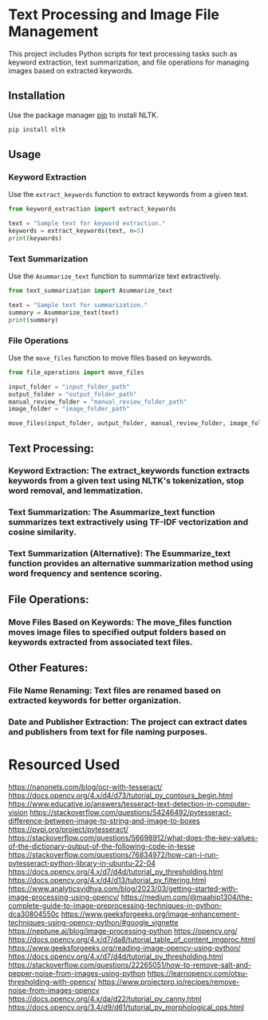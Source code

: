 # Text Processing and Image File Management

This project includes Python scripts for text processing tasks such as keyword extraction, text summarization, and file operations for managing images based on extracted keywords.

## Installation

Use the package manager [pip](https://pip.pypa.io/en/stable/) to install NLTK.

```bash
pip install nltk
```

## Usage

### Keyword Extraction
Use the `extract_keywords` function to extract keywords from a given text.

```python
from keyword_extraction import extract_keywords

text = "Sample text for keyword extraction."
keywords = extract_keywords(text, n=5)
print(keywords)
```

### Text Summarization

Use the `Asummarize_text` function to summarize text extractively.

```python
from text_summarization import Asummarize_text

text = "Sample text for summarization."
summary = Asummarize_text(text)
print(summary)
```

### File Operations

Use the `move_files` function to move files based on keywords.

```python
from file_operations import move_files

input_folder = "input_folder_path"
output_folder = "output_folder_path"
manual_review_folder = "manual_review_folder_path"
image_folder = "image_folder_path"

move_files(input_folder, output_folder, manual_review_folder, image_folder)
```

## Text Processing:

### Keyword Extraction: The extract_keywords function extracts keywords from a given text using NLTK's tokenization, stop word removal, and lemmatization.
### Text Summarization: The Asummarize_text function summarizes text extractively using TF-IDF vectorization and cosine similarity.
### Text Summarization (Alternative): The Esummarize_text function provides an alternative summarization method using word frequency and sentence scoring.
## File Operations:

### Move Files Based on Keywords: The move_files function moves image files to specified output folders based on keywords extracted from associated text files.
## Other Features:

### File Name Renaming: Text files are renamed based on extracted keywords for better organization.
### Date and Publisher Extraction: The project can extract dates and publishers from text for file naming purposes.

# Resourced Used
https://nanonets.com/blog/ocr-with-tesseract/
https://docs.opencv.org/4.x/d4/d73/tutorial_py_contours_begin.html
https://www.educative.io/answers/tesseract-text-detection-in-computer-vision
https://stackoverflow.com/questions/54246492/pytesseract-difference-between-image-to-string-and-image-to-boxes
https://pypi.org/project/pytesseract/
https://stackoverflow.com/questions/56698912/what-does-the-key-values-of-the-dictionary-output-of-the-following-code-in-tesse
https://stackoverflow.com/questions/76834972/how-can-i-run-pytesseract-python-library-in-ubuntu-22-04
https://docs.opencv.org/4.x/d7/d4d/tutorial_py_thresholding.html
https://docs.opencv.org/4.x/d4/d13/tutorial_py_filtering.html
https://www.analyticsvidhya.com/blog/2023/03/getting-started-with-image-processing-using-opencv/
https://medium.com/@maahip1304/the-complete-guide-to-image-preprocessing-techniques-in-python-dca30804550c
https://www.geeksforgeeks.org/image-enhancement-techniques-using-opencv-python/#google_vignette
https://neptune.ai/blog/image-processing-python
https://opencv.org/
https://docs.opencv.org/4.x/d7/da8/tutorial_table_of_content_imgproc.html
https://www.geeksforgeeks.org/reading-image-opencv-using-python/
https://docs.opencv.org/4.x/d7/d4d/tutorial_py_thresholding.html
https://stackoverflow.com/questions/22265051/how-to-remove-salt-and-pepper-noise-from-images-using-python
https://learnopencv.com/otsu-thresholding-with-opencv/
https://www.projectpro.io/recipes/remove-noise-from-images-opencv
https://docs.opencv.org/4.x/da/d22/tutorial_py_canny.html
https://docs.opencv.org/3.4/d9/d61/tutorial_py_morphological_ops.html